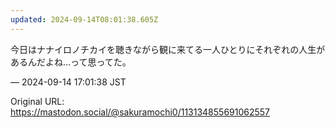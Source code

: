 ```yaml
---
updated: 2024-09-14T08:01:38.605Z
---
```


<p>今日はナナイロノチカイを聴きながら観に来てる一人ひとりにそれぞれの人生があるんだよね…って思ってた。</p>

&mdash; 2024-09-14 17:01:38 JST

Original URL: https://mastodon.social/@sakuramochi0/113134855691062557
